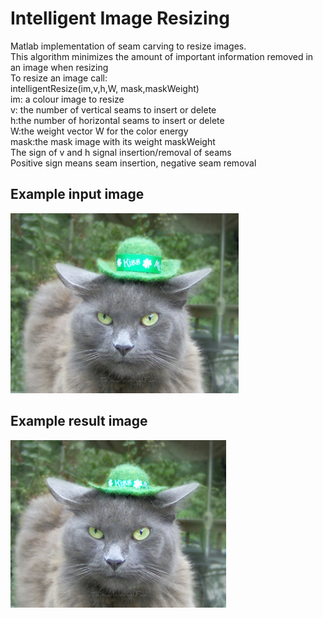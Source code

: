 # Intelligent Image Resizing  
Matlab implementation of seam carving to resize images.  
This algorithm minimizes the amount of important information removed in an image when resizing  
To resize an image call:  
	intelligentResize(im,v,h,W, mask,maskWeight)  
	im: a colour image to resize  
        v: the number of vertical seams to insert or delete  
        h:the number of horizontal seams to insert or delete  
        W:the weight vector W for the color energy  
        mask:the mask image with its weight maskWeight  
        The sign of v and h signal insertion/removal of seams  
        Positive sign means seam insertion, negative seam removal  

## Example input image  
![alt text](cat.png)  
## Example result image  
![alt text](catResized.png)  
